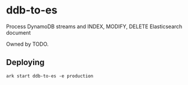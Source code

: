 # ddb-to-es

Process DynamoDB streams and INDEX, MODIFY, DELETE Elasticsearch document

Owned by TODO.

## Deploying

```
ark start ddb-to-es -e production
```
